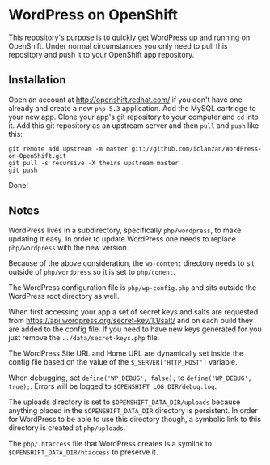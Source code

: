 WordPress on OpenShift
======================

This repository's purpose is to quickly get WordPress up and running on OpenShift. Under normal circumstances you only need to pull this repository and push it to your OpenShift app repository.


Installation
------------

Open an account at http://openshift.redhat.com/ if you don't have one already and create a new `php-5.3` application.
Add the MySQL cartridge to your new app.
Clone your app's git repository to your computer and `cd` into it.
Add this git repository as an upstream server and then `pull` and `push` like this:

	git remote add upstream -m master git://github.com/iclanzan/WordPress-on-OpenShift.git
	git pull -s recursive -X theirs upstream master
	git push

Done!


Notes
-----

WordPress lives in a subdirectory, specifically `php/wordpress`, to make updating it easy. In order to update WordPress one needs to replace `php/wordpress` with the new version.

Because of the above consideration, the `wp-content` directory needs to sit outside of `php/wordpress` so it is set to `php/conent`.

The WordPress configuration file is `php/wp-config.php` and sits outside the WordPress root directory as well.

When first accessing your app a set of secret keys and salts are requested from https://api.wordpress.org/secret-key/1.1/salt/ and on each build they are added to the config file. If you need to have new keys generated for you just remove the `../data/secret-keys.php` file.

The WordPress Site URL and Home URL are dynamically set inside the config file based on the value of the `$_SERVER['HTTP_HOST']` variable.

When debugging, set `define('WP_DEBUG', false);` to `define('WP_DEBUG', true);`. Errors will be logged to `$OPENSHIFT_LOG_DIR/debug.log`.

The uploads directory is set to `$OPENSHIFT_DATA_DIR/uploads` because anything placed in the `$OPENSHIFT_DATA_DIR` directory is persistent. In order for WordPress to be able to use this directory though, a symbolic link to this directory is created at `php/uploads`.

The `php/.htaccess` file that WordPress creates is a symlink to `$OPENSHIFT_DATA_DIR/htaccess` to preserve it.
